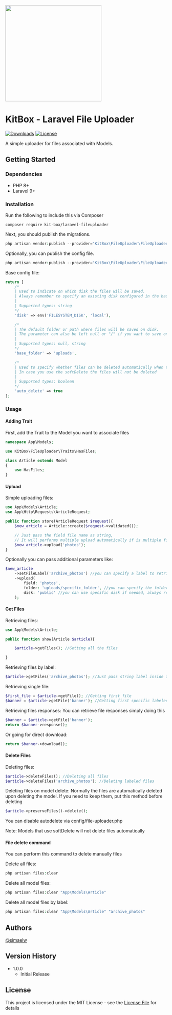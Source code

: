 <p><a target="_blank" href="https://github.com/kit-box"><img src="https://user-images.githubusercontent.com/118080144/201520966-830879c3-5e7a-4a80-8c96-b20a21de4a05.jpg" width="300" /></a></p>

# KitBox - Laravel File Uploader

[![Downloads](https://img.shields.io/packagist/dt/kit-box/laravel-fileuploader?style=for-the-badge)](https://packagist.org/packages/kit-box/laravel-fileuploader)
[![License](https://img.shields.io/github/license/kit-box/laravel-fileuploader?style=for-the-badge)](https://github.com/kit-box/laravel-fileuploader/blob/main/LICENSE.md)

A simple uploader for files associated with Models.

## Getting Started

### Dependencies

* PHP 8+
* Laravel 9+

### Installation

Run the following to include this via Composer

```shell
composer require kit-box/laravel-fileuploader
```

Next, you should publish the migrations.

```php
php artisan vendor:publish --provider="KitBox\FileUploader\FileUploaderServiceProvider" --tags="migrations"
```

Optionally, you can publish the config file.

```php
php artisan vendor:publish --provider="KitBox\FileUploader\FileUploaderServiceProvider" --tags="config"
```

Base config file:

```php
return [
    /*
    | Used to indicate on which disk the files will be saved. 
    | Always remember to specify an existing disk configured in the basic Laravel "filesystems.php" config file.
    |
    | Supported types: string
    */
    'disk' => env('FILESYSTEM_DISK', 'local'),

    /*
    | The default folder or path where files will be saved on disk. 
    | The parameter can also be left null or "/" if you want to save on the primary root of the disk.
    |
    | Supported types: null, string
    */
    'base_folder' => 'uploads',

    /*
    | Used to specify whether files can be deleted automatically when the reference model is deleted. 
    | In case you use the softDelete the files will not be deleted
    |
    | Supported types: boolean
    */
    'auto_delete' => true
];
```

### Usage

#### Adding Trait

First, add the Trait to the Model you want to associate files

```php
namespace App\Models;

use KitBox\FileUploader\Traits\HasFiles;

class Article extends Model
{
    use HasFiles;
}
```

#### Upload

Simple uploading files:

```php
use App\Models\Article;
use App\Http\Requests\ArticleRequest;

public function store(ArticleRequest $request){
    $new_article = Article::create($request->validated());

    // Just pass the field file name as string, 
    // It will performs multiple upload automatically if is multiple field
    $new_article->upload('photos');
}
```

Optionally you can pass additional parameters like:

```php
$new_article
    ->setFileLabel('archive_photos') //you can specify a label to retrieve them later
    ->upload(
        field: 'photos',
        folder: 'uploads/specific_folder', //you can specify the folder and go deeper in path if needed
        disk: 'public' //you can use specific disk if needed, always remember to register it in config/filesystem.php first
    );
```

#### Get Files

Retrieving files:

```php
use App\Models\Article;

public function show(Article $article){

    $article->getFiles(); //Getting all the files

}
```

Retrieving files by label:

```php
$article->getFiles('archive_photos'); //Just pass string label inside the method
```

Retrieving single file:

```php
$first_file = $article->getFile(); //Getting first file
$banner = $article->getFile('banner'); //Getting first specific labeled file
```

Retrieving files responses:
You can retrieve file responses simply doing this

```php
$banner = $article->getFile('banner');
return $banner->response();
```

Or going for direct download:

```php
return $banner->download();
```

#### Delete Files

Deleting files:

```php
$article->deleteFiles(); //Deleting all files
$article->deleteFiles('archive_photos'); //Deleting labeled files
```

Deleting files on model delete:
Normally the files are automatically deleted upon deleting the model. If you need to keep them, put this method before deleting
```php
$article->preserveFiles()->delete();
```
You can disable autodelete via config/file-uploader.php

Note: Models that use softDelete will not delete files automatically

#### File delete command

You can perform this command to delete manually files

Delete all files:
```php
php artisan files:clear
```

Delete all model files:
```php
php artisan files:clear "App\Models\Article"
```

Delete all model files by label:
```php
php artisan files:clear "App\Models\Article" "archive_photos"
```

## Authors
[@simaelw](https://github.com/simaelw/simaelw)

## Version History

* 1.0.0
    * Initial Release

## License

This project is licensed under the MIT License - see the [License File](LICENSE.md) for details
